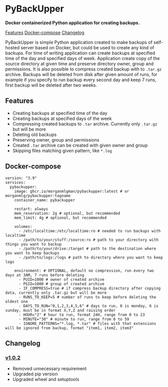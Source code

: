 # PyBackUpper
**Docker containerized Python application for creating backups.**

[Features](https://github.com/MorganMLGman/PyBackUpper#features)
[Docker-compose](https://github.com/MorganMLGman/PyBackUpper#docker-compose)
[Changelog](https://github.com/MorganMLGman/PyBackUpper#changelog)

PyBackUpper is simple Python application created to make backups of self-hosted server based on Docker, but could be used to create any kind of backups. For time of writing application can create backups at specified time of the day and specified days of week. Application create copy of the source directory at given time and preserve directory owner, group and permissions. It is also possible to compress created backup with to `.tar.gz` archive. Backups will be deleted from disk after given amount of runs, for example if you specify to run backup every second day and keep 7 runs, first backup will be deleted after two weeks. 

## Features
- Creating backups at specified time of the day
- Creating backups at specified days of the week
- Compressing created backups to `.tar` archive. Currently only `.tar.gz` but will be more
- Deleting old backups
- Preserving owner, group and permissions
- Created `.tar` archive can be created with given owner and group
- Skipping files matching given pattern, like `*.log`

## Docker-compose
```
version: "3.9"
services:
  pybackupper:
    image: ghcr.io/morganmlgman/pybackupper:latest # or morganmlg/pybackupper:tagname
    container_name: pybackupper

    restart: always
    mem_reservation: 2g # optional, but recommended
    mem_limit: 4g # optional, but recommended 

    volumes:
      - /etc/localtime:/etc/localtime:ro # needed to run backups with localtime 
      - /path/to/your/stuff:/source:ro # path to your directory with things you want to backup
      - /path/to/your/drive:/target # path to the destination where you want to keep backups
      - /path/to/logs:/logs # path to directory where you want to keep logs

    environment: # OPTIONAL, default no compression, run every two days at 3AM, 7 runs before deleting
      - PUID=1000 # owner of created archive
      - PGID=1000 # group of created archive
      - IF_COMPRESS=true # if compress backup directory after copying data, currently only .tar.gz but will be more
      - RUNS_TO_KEEP=5 # number of runs to keep before deleting the oldest one
      - DAYS_TO_RUN="0,1,2,3,4,5,6" # days to run, 0 is monday, 6 is sunday, must be in format X,Y,Z and raising order
      - HOUR="2" # hour to run, format 24H, range from 0 to 23
      - MINUTE="30" # minute to run, range from 0 to 59
      - IGNORE_PATTERNS="*.log, *.tar" # files with that extensions will be ignored from backup, format "item1, item2, item3"
```

## Changelog
### [v1.0.2](https://github.com/MorganMLGman/PyBackUpper/pkgs/container/pybackupper/61115320?tag=1.0.2)
- Removed unnecessary requirement
- Upgraded pip version
- Upgraded wheel and setuptools